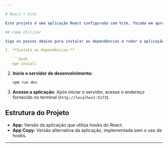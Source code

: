 ```yaml
---

# React + Vite

Este projeto é uma aplicação React configurada com Vite, focada em apresentar duas versões do app: uma utilizando hooks e outra sem hooks.

## Como Utilizar

Siga os passos abaixo para instalar as dependências e rodar a aplicação localmente:

1. **Instale as dependências:**

   ```bash
   npm install
   ```

2. **Inicie o servidor de desenvolvimento:**

   ```bash
   npm run dev
   ```

3. **Acesse a aplicação:**
   Após iniciar o servidor, acesse o endereço fornecido no terminal (`http://localhost:5173`).

## Estrutura do Projeto

- **App:** Versão da aplicação que utiliza hooks do React.
- **App Copy:** Versão alternativa da aplicação, implementada sem o uso de hooks.

---
```

